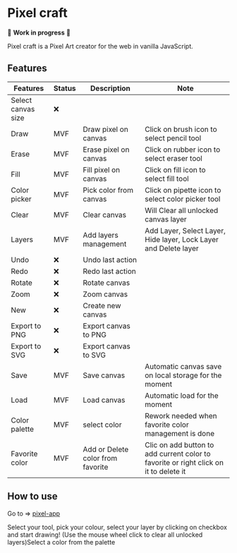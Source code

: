 # Pixel craft

:construction: **Work in progress** :construction:

Pixel craft is a Pixel Art creator for the web in vanilla JavaScript.

## Features

| Features | Status | Description | Note |
| ----------- | ----------- | ----------- | ----------- |
| Select canvas size | :x: | | |
| Draw | MVF | Draw pixel on canvas | Click on brush icon to select pencil tool |
| Erase | MVF | Erase pixel on canvas | Click on rubber icon to select eraser tool |
| Fill | MVF | Fill pixel on canvas | Click on fill icon to select fill tool|
| Color picker | MVF | Pick color from canvas | Click on pipette icon to select color picker tool |
| Clear | MVF | Clear canvas | Will Clear all unlocked canvas layer |
| Layers| MVF | Add layers management | Add Layer, Select Layer, Hide layer, Lock Layer and Delete layer |
| Undo | :x: | Undo last action ||
| Redo | :x: | Redo last action ||
| Rotate | :x: | Rotate canvas ||
| Zoom | :x: | Zoom canvas ||
| New | :x: | Create new canvas ||
| Export to PNG | :x: | Export canvas to PNG ||
| Export to SVG | :x: | Export canvas to SVG ||
| Save | MVF | Save canvas | Automatic canvas save on local storage for the moment|
| Load | MVF | Load canvas | Automatic load for the moment |
| Color palette | MVF | select color | Rework needed when favorite color management is done |
| Favorite color | MVF | Add or Delete color from favorite | Clic on add button to add current color to favorite or right click on it to delete it |

## How to use

Go to => [pixel-app](https://wmissary.github.io/pixel-art-app/)

Select your tool, pick your colour, select your layer by clicking on checkbox and start drawing!
(Use the mouse wheel click to clear all unlocked layers)Select a color from the palette
